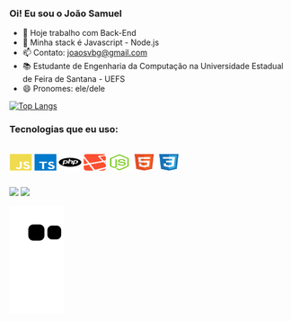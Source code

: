 ### Oi! Eu sou o João Samuel

- 🔭 Hoje trabalho com Back-End
- 🌱 Minha stack é Javascript - Node.js
- 📫 Contato: joaosvbg@gmail.com
- 📚 Estudante de Engenharia da Computação na Universidade Estadual de Feira de Santana - UEFS
- 😄 Pronomes: ele/dele


[![Top Langs](https://github-readme-stats.vercel.app/api/top-langs/?username=JoaoSamuel11&layout=compact&theme=radical)](https://github.com/JoaoSamuel11/github-readme-stats)

### Tecnologias que eu uso:

<div style="display: inline_block"><br>
  <img align="center" alt="Ped-Js" height="30" width="40" src="https://raw.githubusercontent.com/devicons/devicon/master/icons/javascript/javascript-plain.svg">
  <img align="center" alt="Ped-Ts" height="30" width="40" src="https://raw.githubusercontent.com/devicons/devicon/master/icons/typescript/typescript-plain.svg">
  <img align="center" alt="Ped-CSS" height="30" width="40" src="https://raw.githubusercontent.com/devicons/devicon/master/icons/php/php-plain.svg">
  <img align="center" alt="Ped-CSS" height="30" width="40" src="https://raw.githubusercontent.com/devicons/devicon/master/icons/laravel/laravel-plain.svg">
  <img align="center" alt="Ped-CSS" height="30" width="40" src="https://raw.githubusercontent.com/devicons/devicon/master/icons/nodejs/nodejs-plain.svg">
  <img align="center" alt="Ped-HTML" height="30" width="40" src="https://raw.githubusercontent.com/devicons/devicon/master/icons/html5/html5-original.svg">
  <img align="center" alt="Ped-CSS" height="30" width="40" src="https://raw.githubusercontent.com/devicons/devicon/master/icons/css3/css3-original.svg">
  </div>
  
  ## 
  
  <div> 
  <a href="https://instagram.com/joao__samuel" target="_blank"><img src="https://img.shields.io/badge/-Instagram-%23E4405F?style=for-the-badge&logo=instagram&logoColor=white" target="_blank"></a>
 <a href="https://www.linkedin.com/in/jo%C3%A3o-samuel-vilas-boas-g%C3%B3es-1b909a216/" target="_blank"><img src="https://img.shields.io/badge/-LinkedIn-%230077B5?style=for-the-badge&logo=Linkedin&logoColor=white" target="_blank"></a>
 
  ![Snake animation](https://github.com/rafaballerini/rafaballerini/blob/output/github-contribution-grid-snake.svg)
 
</div>

